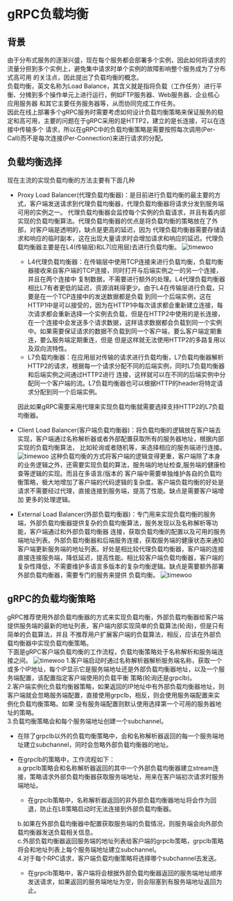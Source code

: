 # gRPC负载均衡

## 背景
由于分布式服务的逐渐兴盛，现在每个服务都会部署多个实例，因此如何将请求的流量分担到多个实例上，避免集中请求时单个实例的故障影响整个服务成为了分布式高可用
的关注点，因此提出了负载均衡的概念。  
负载均衡，英文名称为Load Balance，其含义就是指将负载（工作任务）进行平衡、分摊到多个操作单元上进行运行，例如FTP服务器、Web服务器、企业核心应用服务器
和其它主要任务服务器等，从而协同完成工作任务。  
因此在线上部署多个gRPC服务时需要考虑如何设计负载均衡策略来保证服务的稳定和高可用，主要的问题在于gRPC采用的是HTTP2，建立的是长连接，可以在连接中传输多个
请求，所以在gRPC中的负载均衡策略是需要按照每次调用(Per-Call)而不是每次连接(Per-Connection)来进行请求的分配。

## 负载均衡选择
现在主流的实现负载均衡的方法主要有下面几种
- Proxy Load Balancer(代理负载均衡器)：是目前进行负载均衡的最主要的方式，客户端发送请求到代理负载均衡器，代理负载均衡器将请求分发到服务端可用的实例之一。
代理负载均衡器会监控每个实例的负载请求，并且有着内部实现的负载均衡算法。代理负载均衡器的优点是将负载均衡的策略放在了外部，对客户端是透明的，缺点是更高的延迟，因为
代理负载均衡器需要存储请求和响应的临时副本，这在出现大量请求时会增加请求和响应的延迟。代理负载均衡器主要是在L4(传输层)和L7(应用层)去进行负载均衡。
![timewoo](https://timewoo.github.io/images/gRPC-proxy_load_balancer.png)
  - L4代理负载均衡器：在传输层中使用TCP连接来进行负载均衡，负载均衡器接收来自客户端的TCP连接，同时打开与后端实例之一的另一个连接，并且在两个连接中
  复制数据，不需要进行额外的处理。L4代理负载均衡器相比L7有者更低的延迟，资源消耗得更少。由于L4在传输层进行负载，只要是在一个TCP连接中的发送数据都是负载
  到同一个后端实例，这在HTTP1中是可以接受的，因为在HTTP1中每次请求都会重新建立连接，每次请求都会重新选择一个实例去负载，但是在HTTP2中使用的是长连接，
  在一个连接中会发送多个请求数据，这样请求数据都会负载到同一个实例中。如果需要保证请求的数据不负载到同一个客户端，要么客户端定期重连，要么服务端定期重连，但是
  但是这样就无法使用HTTP2的多路复用以及双向流特性。
  - L7负载均衡器：在应用层对传输的请求进行负载均衡，L7负载均衡器解析HTTP2的请求，根据每一个请求分配不同的后端实例，同时L7负载均衡器和后端实例之间通过HTTP2进行
  连接，这样就可以在不同的后端实例中分配同一个客户端的流。L7负载均衡器也可以根据HTTP的header将特定请求分配到同一个后端实例。  
    
  因此如果gRPC需要采用代理来实现负载均衡就需要选择支持HTTP2的L7负载均衡器。
- Client Load Balancer(客户端负载均衡器)：将负载均衡的逻辑放在客户端去实现，客户端通过名称解析器或者外部配置获取所有的服务器地址，根据内部实现的负载均衡算法，
比如轮询或者随机等，来选择相应的服务端进行连接。
![timewoo](https://timewoo.github.io/images/gRPC-client_load_balancer.png)
这种负载均衡的方式将客户端的逻辑变得更重，客户端除了本身的业务逻辑之外，还需要实现负载的算法，服务端的地址检查,服务端的健康检查等逻辑的实现。而且在多语言/版本的
客户端中需要单独维护各自的负载均衡策略，极大地增加了客户端的代码逻辑的复杂度。客户端负载均衡的好处是请求不需要经过代理，直接连接到服务端，提高了性能。缺点是需要客户端增加
更多的处理逻辑。
- External Load Balancer(外部负载均衡器)：专门用来实现负载均衡的服务端，外部负载均衡器提供复杂的负载均衡算法，服务发现以及名称解析等功能，客户端通过和外部负载均衡器
连接，获取负载均衡的配置以及可用的服务端地址列表。外部负载均衡器和后端服务连接，获取服务端的健康状态来通知客户端更新服务端的地址列表。好处是相比较代理负载均衡器，客户端的连接
直接连接服务端，降低延迟，提高性能。相比较客户端负载均衡器，客户端的复杂性降低，不需要维护多语言多版本的复杂均衡逻辑。缺点是需要额外部署外部负载均衡器，需要专门的服务来提供
负载均衡。
![timewoo](https://timewoo.github.io/images/gRPC-external_load_balancer.png)
## gRPC的负载均衡策略
gRPC推荐使用外部负载均衡器的方式来实现负载均衡，外部负载均衡器给客户端提供服务端的最新的地址列表，客户端内部实现简单的负载算法(轮询)，但是只有简单的负载算法，并且
不推荐用户扩展客户端的负载算法，相反，应该在外部负载均衡器中实现负载均衡策略。  
下面是gRPC客户端负载均衡的工作流程，负载均衡策略处于名称解析和服务端连接之间。
![timewoo](https://timewoo.github.io/images/gRPC-load-balancing.png)
1.客户端启动时通过名称解析器解析服务端名称，获取一个或多个IP地址，每个IP显示它是服务端地址还是外部负载均衡器地址，以及一个服务端配置，该配置指定客户端使用的负载平衡
策略(轮询还是grpclb)。  
2.客户端实例化负载均衡器策略，如果返回的IP地址中有外部负载均衡器地址，则客户端就会忽略服务端配置，直接使用grpclb，相反，则会使用服务端配置来实例化负载均衡策略。如果
没有服务端配置则默认使用选择第一个可用的服务器地址的策略。  
3.负载均衡策略会和每个服务端地址创建一个subchannel。
- 在除了grpclb以外的负载均衡策略中，会和名称解析器返回的每一个服务端地址建立subchannel，同时会忽略外部负载均衡器的地址。
- 在grpclb的策略中，工作流程如下：  
  a.grpclb策略会和名称解析器返回的其中一个外部负载均衡器建立stream连接，策略请求外部负载均衡器获取服务端地址，用来在客户端初次请求时服务端地址。  
  - 在grpclb策略中，名称解析器返回的非外部负载均衡器地址将会作为回退，防止在LB策略启动时无法连接到外部负载均衡器。  
  
  b.如果在外部负载均衡器中配置获取服务端的负载情况，则服务端会向外部负载均衡器发送负载相关信息。  
  c.外部负载均衡器返回服务端的地址列表给客户端的grpclb策略，grpclb策略将会和地址列表上每个服务端地址建立subchannel。  
4.对于每个RPC请求，客户端负载均衡策略将选择哪个subchannel去发送。
  - 在grpclb策略中，客户端将会根据外部负载均衡器返回的服务端地址顺序发送请求，如果返回的服务端地址为空，则会阻塞到有服务端地址返回为止。
